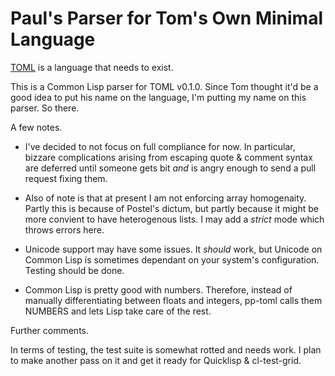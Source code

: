 Paul's Parser for Tom's Own Minimal Language
====

[TOML](https://github.com/mojombo/toml) is a language that needs to exist.

This is a Common Lisp parser for TOML v0.1.0. Since Tom thought it'd
be a good idea to put his name on the language, I'm putting my name on
this parser. So there.

A few notes.

* I've decided to not focus on full compliance for now. In particular,
bizzare complications arising from escaping quote & comment syntax are
deferred until someone gets bit *and* is angry enough to send a pull
request fixing them.

* Also of note is that at present I am not enforcing array
homogenaity. Partly this is because of Postel's dictum, but partly
because it might be more convient to have heterogenous lists. I may
add a *strict* mode which throws errors here.

* Unicode support may have some issues. It *should* work, but Unicode
on Common Lisp is sometimes dependant on your system's
configuration. Testing should be done.

* Common Lisp is pretty good with numbers. Therefore, instead of
manually differentiating between floats and integers, pp-toml calls
them NUMBERS and lets Lisp take care of the rest.


Further comments.

In terms of testing, the test suite is somewhat rotted and needs
work. I plan to make another pass on it and get it ready for Quicklisp
& cl-test-grid.
